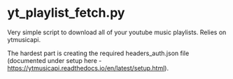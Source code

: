 # yt_playlist_fetch.py
Very simple script to download all of your youtube music playlists.  Relies on ytmusicapi. 

The hardest part is creating the required headers_auth.json file (documented under setup here - https://ytmusicapi.readthedocs.io/en/latest/setup.html). 

